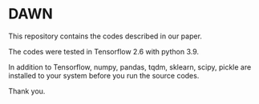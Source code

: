 # DAWN

This repository contains the codes described in our paper.

The codes were tested in Tensorflow 2.6 with python 3.9.

In addition to Tensorflow, numpy, pandas, tqdm, sklearn, scipy, pickle are installed to your system before you run the source codes.

Thank you.
